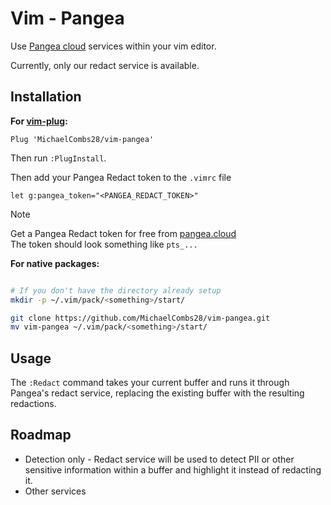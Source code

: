 # Vim - Pangea

Use [Pangea cloud](https://pangea.cloud) services within your vim editor.

Currently, only our redact service is available.

## Installation

**For [vim-plug](https://github.com/junegunn/vim-plug):**

```vim
Plug 'MichaelCombs28/vim-pangea'
```

Then run `:PlugInstall`.

Then add your Pangea Redact token to the `.vimrc` file
```vim
let g:pangea_token="<PANGEA_REDACT_TOKEN>"
```

> [!NOTE]  
> Get a Pangea Redact token for free from [pangea.cloud](https://console.pangea.cloud/service/redact?utm_source=github&utm_medium=MichaelCombs28_vim-pangea) \
> The token should look something like `pts_...`

**For native packages:**

```bash

# If you don't have the directory already setup
mkdir -p ~/.vim/pack/<something>/start/

git clone https://github.com/MichaelCombs28/vim-pangea.git
mv vim-pangea ~/.vim/pack/<something>/start/
```


## Usage

The `:Redact` command takes your current buffer and runs it through Pangea's redact service,
replacing the existing buffer with the resulting redactions.

## Roadmap

- Detection only - Redact service will be used to detect PII or other sensitive information within a
  buffer and highlight it instead of redacting it.
- Other services

